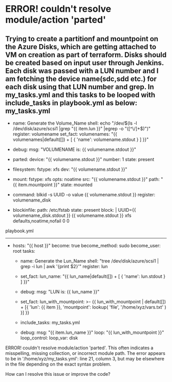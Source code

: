
# ERROR! couldn't resolve module/action 'parted'

Trying to create a partitionf and mountpoint on the Azure Disks, which are getting attached to VM on creation as part of terraform. Disks should be created based on input user through Jenkins.
Each disk was passed with a LUN number and I am fetching the device name(sdc,sdd etc.) for each disk using that LUN number and grep. In my_tasks.yml and this tasks to be looped with include_tasks in playbook.yml as below:
my_tasks.yml
---
- name: Generate the Volume_Name
  shell: echo "/dev/$(ls -l /dev/disk/azure/scsi1 |grep "{{ item.lun }}" |egrep -o "([^\/]+$)")"
  register: volumename
  set_fact:
    volumenames: "{{ volumenames|default([]) + [ { 'name': volumename.stdout } ] }}"

- debug:
    msg: "VOLUMENAME is: {{ volumename.stdout }}"

- parted:
    device: "{{ volumename.stdout }}"
    number: 1
    state: present
- filesystem:
    fstype: xfs
    dev: "{{ volumename.stdout }}"
- mount:
    fstype: xfs
    opts: noatime
    src: "{{ volumename.stdout }}"
    path: "{{ item.mountpoint }}"
    state: mounted
- command: blkid -s UUID -o value {{ volumename.stdout }}
  register: volumename_disk

- blockinfile:
    path: /etc/fstab
    state: present
    block: |
      UUID={{ volumename_disk.stdout }}   {{ volumename.stdout }}      xfs defaults,noatime,nofail 0 0


playbook.yml

---
- hosts: "{{ host }}"
  become: true
  become_method: sudo
  become_user: root
  tasks:
    - name: Generate the Lun_Name
      shell: "tree /dev/disk/azure/scsi1 | grep -i lun | awk '{print $2}'"
      register: lun

    - set_fact:
        lun_name: "{{ lun_name|default([]) + [ { 'name': lun.stdout } ] }}"

    - debug:
        msg: "LUN is: {{ lun_name }}"
    - set_fact:
        lun_with_mountpoint: >-
          {{
            lun_with_mountpoint | default([]) +
            [{
              'lun': {{ item }},
              'mountpoint': lookup(
                'file',
                '/home/xyz/vars.txt'
              )
            }]
          }}
    - include_tasks: my_tasks.yml
    - debug:
        msg: "{{ item.lun_name }}"
      loop: "{{ lun_with_mountpoint }}"
      loop_control:
        loop_var: disk



ERROR! couldn't resolve module/action 'parted'. This often indicates a misspelling, missing collection, or incorrect module path. The error appears to be in '/home/xyz/my_tasks.yml': line 21, column 3, but may
be elsewhere in the file depending on the exact syntax problem.

How can I resolve this issue or improve the code?

        